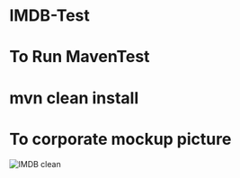 # IMDB-Test
# To Run MavenTest
# mvn clean install
# To corporate mockup picture
![IMDB clean](https://user-images.githubusercontent.com/107924896/197139508-fa67bacf-1bbd-472e-aa2f-072c221af043.png)

